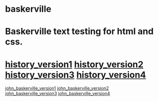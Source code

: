 # baskerville
Baskerville text testing for html and css.
========================

[history_version1](https://komradematt.github.io/john_baskerville/history_version1.html)
[history_version2](https://komradematt.github.io/john_baskerville/history_version2.html)
[history_version3](https://komradematt.github.io/john_baskerville/history_version3.html)
[history_version4](https://komradematt.github.io/john_baskerville/history_version4.html)
========================
[john_baskerville_version1](https://komradematt.github.io/john_baskerville/john_baskerville_version1.html)
[john_baskerville_version2](https://komradematt.github.io/john_baskerville/john_baskerville_version2.html)
[john_baskerville_version3](https://komradematt.github.io/john_baskerville/john_baskerville_version3.html)
[john_baskerville_version4](https://komradematt.github.io/john_baskerville/john_baskerville_version4.html)